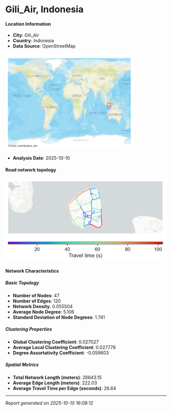 # Gili_Air, Indonesia

#### Location Information

- **City**: Gili_Air
- **Country**: Indonesia
- **Data Source**: OpenStreetMap
<img src="Gili_Air_location.png" alt="Gili_Air Location Map" width="400" />

- **Analysis Date**: 2025-10-10

#### Road network topology

<img src="Gili_Air_network_map.png" alt="Gili_Air Road Network Map" width="500"/>

#### Network Characteristics

##### Basic Topology

- **Number of Nodes**: 47
- **Number of Edges**: 120
- **Network Density**: 0.055504
- **Average Node Degree**: 5.106
- **Standard Deviation of Node Degrees**: 1.741

##### Clustering Properties

- **Global Clustering Coefficient**: 0.027027
- **Average Local Clustering Coefficient**: 0.027778
- **Degree Assortativity Coefficient**: -0.059603

##### Spatial Metrics

- **Total Network Length (meters)**: 26643.15
- **Average Edge Length (meters)**: 222.03
- **Average Travel Time per Edge (seconds)**: 26.64

---
*Report generated on 2025-10-10 16:08:12*
